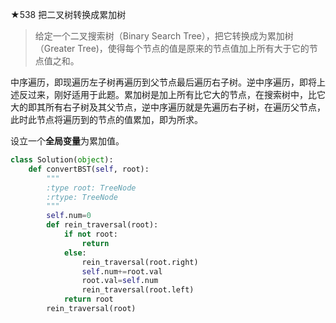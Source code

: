 ★538 把二叉树转换成累加树

> 给定一个二叉搜索树（Binary Search Tree），把它转换成为累加树（Greater Tree)，使得每个节点的值是原来的节点值加上所有大于它的节点值之和。

中序遍历，即现遍历左子树再遍历到父节点最后遍历右子树。逆中序遍历，即将上述反过来，刚好适用于此题。累加树是加上所有比它大的节点，在搜索树中，比它大的即其所有右子树及其父节点，逆中序遍历就是先遍历右子树，在遍历父节点，此时此节点将遍历到的节点的值累加，即为所求。

设立一个**全局变量**为累加值。

```python
class Solution(object):
    def convertBST(self, root):
        """
        :type root: TreeNode
        :rtype: TreeNode
        """
        self.num=0
        def rein_traversal(root):
            if not root:
                return 
            else:
                rein_traversal(root.right)
                self.num+=root.val
                root.val=self.num
                rein_traversal(root.left)
            return root 
        rein_traversal(root)
```


